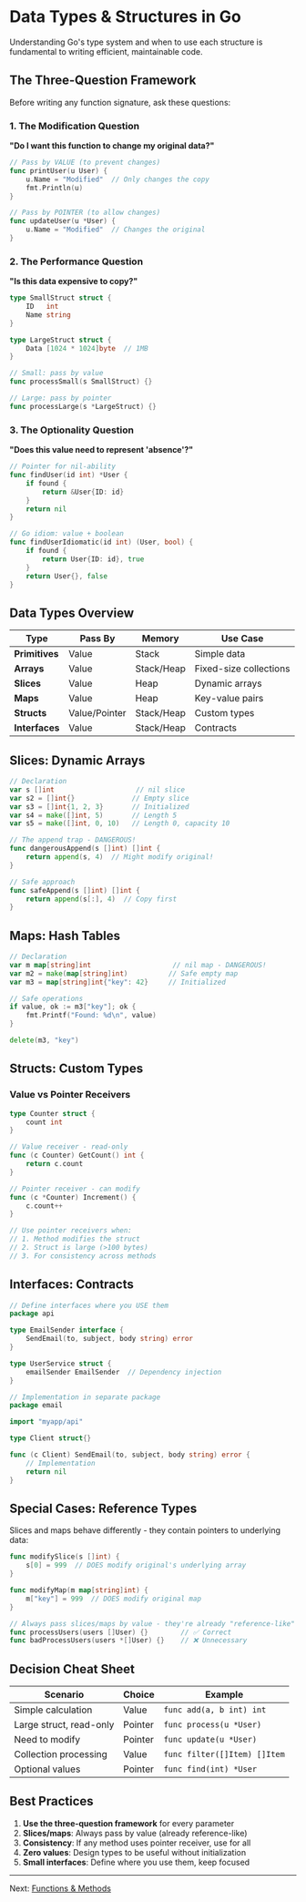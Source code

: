 # Data Types & Structures in Go

Understanding Go's type system and when to use each structure is fundamental to writing efficient, maintainable code.

## The Three-Question Framework

Before writing any function signature, ask these questions:

### 1. The Modification Question
**"Do I want this function to change my original data?"**

```go
// Pass by VALUE (to prevent changes)
func printUser(u User) {
    u.Name = "Modified"  // Only changes the copy
    fmt.Println(u)
}

// Pass by POINTER (to allow changes)  
func updateUser(u *User) {
    u.Name = "Modified"  // Changes the original
}
```

### 2. The Performance Question
**"Is this data expensive to copy?"**

```go
type SmallStruct struct {
    ID   int
    Name string
}

type LargeStruct struct {
    Data [1024 * 1024]byte  // 1MB
}

// Small: pass by value
func processSmall(s SmallStruct) {}

// Large: pass by pointer
func processLarge(s *LargeStruct) {}
```

### 3. The Optionality Question
**"Does this value need to represent 'absence'?"**

```go
// Pointer for nil-ability
func findUser(id int) *User {
    if found {
        return &User{ID: id}
    }
    return nil
}

// Go idiom: value + boolean
func findUserIdiomatic(id int) (User, bool) {
    if found {
        return User{ID: id}, true
    }
    return User{}, false
}
```

## Data Types Overview

| Type | Pass By | Memory | Use Case |
|------|---------|--------|----------|
| **Primitives** | Value | Stack | Simple data |
| **Arrays** | Value | Stack/Heap | Fixed-size collections |
| **Slices** | Value | Heap | Dynamic arrays |
| **Maps** | Value | Heap | Key-value pairs |
| **Structs** | Value/Pointer | Stack/Heap | Custom types |
| **Interfaces** | Value | Stack/Heap | Contracts |

## Slices: Dynamic Arrays

```go
// Declaration
var s []int                    // nil slice
var s2 = []int{}              // Empty slice  
var s3 = []int{1, 2, 3}       // Initialized
var s4 = make([]int, 5)       // Length 5
var s5 = make([]int, 0, 10)   // Length 0, capacity 10

// The append trap - DANGEROUS!
func dangerousAppend(s []int) []int {
    return append(s, 4)  // Might modify original!
}

// Safe approach
func safeAppend(s []int) []int {
    return append(s[:], 4)  // Copy first
}
```

## Maps: Hash Tables

```go
// Declaration
var m map[string]int                    // nil map - DANGEROUS!
var m2 = make(map[string]int)          // Safe empty map
var m3 = map[string]int{"key": 42}     // Initialized

// Safe operations
if value, ok := m3["key"]; ok {
    fmt.Printf("Found: %d\n", value)
}

delete(m3, "key")
```

## Structs: Custom Types

### Value vs Pointer Receivers

```go
type Counter struct {
    count int
}

// Value receiver - read-only
func (c Counter) GetCount() int {
    return c.count
}

// Pointer receiver - can modify
func (c *Counter) Increment() {
    c.count++
}

// Use pointer receivers when:
// 1. Method modifies the struct
// 2. Struct is large (>100 bytes)
// 3. For consistency across methods
```

## Interfaces: Contracts

```go
// Define interfaces where you USE them
package api

type EmailSender interface {
    SendEmail(to, subject, body string) error
}

type UserService struct {
    emailSender EmailSender  // Dependency injection
}

// Implementation in separate package
package email

import "myapp/api"

type Client struct{}

func (c Client) SendEmail(to, subject, body string) error {
    // Implementation
    return nil
}
```

## Special Cases: Reference Types

Slices and maps behave differently - they contain pointers to underlying data:

```go
func modifySlice(s []int) {
    s[0] = 999  // DOES modify original's underlying array
}

func modifyMap(m map[string]int) {
    m["key"] = 999  // DOES modify original map
}

// Always pass slices/maps by value - they're already "reference-like"
func processUsers(users []User) {}        // ✅ Correct
func badProcessUsers(users *[]User) {}    // ❌ Unnecessary
```

## Decision Cheat Sheet

| Scenario | Choice | Example |
|----------|--------|---------|
| Simple calculation | Value | `func add(a, b int) int` |
| Large struct, read-only | Pointer | `func process(u *User)` |
| Need to modify | Pointer | `func update(u *User)` |
| Collection processing | Value | `func filter([]Item) []Item` |
| Optional values | Pointer | `func find(int) *User` |

## Best Practices

1. **Use the three-question framework** for every parameter
2. **Slices/maps**: Always pass by value (already reference-like)
3. **Consistency**: If any method uses pointer receiver, use for all
4. **Zero values**: Design types to be useful without initialization
5. **Small interfaces**: Define where you use them, keep focused

---

Next: [Functions & Methods](03-functions-methods.md)